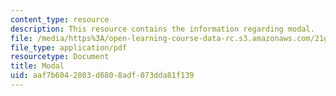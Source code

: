 ```yaml
---
content_type: resource
description: This resource contains the information regarding modal.
file: /media/https%3A/open-learning-course-data-rc.s3.amazonaws.com/21g-401-german-i-fall-2008/aaf7b6042803d6808adf073dda81f139_MIT21G_401F08_modal.pdf
file_type: application/pdf
resourcetype: Document
title: Modal
uid: aaf7b604-2803-d680-8adf-073dda81f139
---
```

